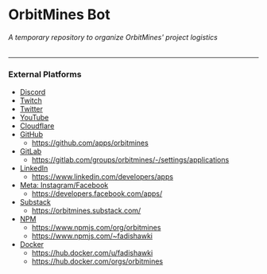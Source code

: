 # OrbitMines Bot
###### A temporary repository to organize OrbitMines' project logistics

---

### External Platforms
- [Discord]()
- [Twitch]()
- [Twitter]()
- [YouTube]()
- [Cloudflare]()
- [GitHub]()
  - https://github.com/apps/orbitmines
- [GitLab]()
  - https://gitlab.com/groups/orbitmines/-/settings/applications
- [LinkedIn]()
  - https://www.linkedin.com/developers/apps
- [Meta: Instagram/Facebook]()
  - https://developers.facebook.com/apps/ 
- [Substack]()
  - https://orbitmines.substack.com/
- [NPM]()
  - https://www.npmjs.com/org/orbitmines
  - https://www.npmjs.com/~fadishawki
- [Docker]()
  - https://hub.docker.com/u/fadishawki
  - https://hub.docker.com/orgs/orbitmines